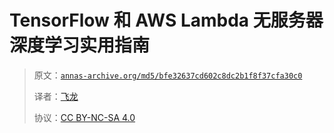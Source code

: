 # TensorFlow 和 AWS Lambda 无服务器深度学习实用指南

> 原文：[`annas-archive.org/md5/bfe32637cd602c8dc2b1f8f37cfa30c0`](https://annas-archive.org/md5/bfe32637cd602c8dc2b1f8f37cfa30c0)
> 
> 译者：[飞龙](https://github.com/wizardforcel)
> 
> 协议：[CC BY-NC-SA 4.0](http://creativecommons.org/licenses/by-nc-sa/4.0/)